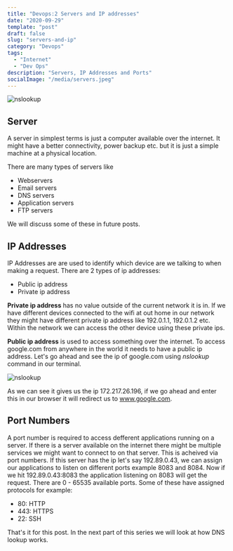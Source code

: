 ```yaml
---
title: "Devops:2 Servers and IP addresses"
date: "2020-09-29"
template: "post"
draft: false
slug: "servers-and-ip"
category: "Devops"
tags:
  - "Internet"
  - "Dev Ops"
description: "Servers, IP Addresses and Ports"
socialImage: "/media/servers.jpeg"
---
```


![nslookup](/media/servers.jpeg)

## Server

A server in simplest terms is just a computer available over the internet. It might have a better connectivity, power backup etc. but it is just a simple machine at a physical location.

There are many types of servers like

- Webservers
- Email servers
- DNS servers
- Application servers
- FTP servers

We will discuss some of these in future posts.

## IP Addresses

IP Addresses are are used to identify which device are we talking to when making a request. There are 2 types of ip addresses:

- Public ip address
- Private ip address

**Private ip address** has no value outside of the current network it is in. If we have different devices connected to the wifi at out home in our network they might have different private ip address like 192.0.1.1, 192.0.1.2 etc. Within the network we can access the other device using these private ips.

**Public ip address** is used to access something over the internet. To access google.com from anywhere in the world it needs to have a public ip address. Let's go ahead and see the ip of google.com using _nslookup_ command in our terminal.

![nslookup](/media/nslookup.png)

As we can see it gives us the ip 172.217.26.196, if we go ahead and enter this in our browser it will redirect us to www.google.com.

## Port Numbers

A port number is required to access defferent applications running on a server. If there is a server available on the internet there might be multiple services we might want to connect to on that server. This is acheived via port numbers. If this server has the ip let's say 192.89.0.43, we can assign our applications to listen on different ports example 8083 and 8084. Now if we hit 192.89.0.43:8083 the application listening on 8083 will get the request.
There are 0 - 65535 available ports. Some of these have assigned protocols for example:

- 80: HTTP
- 443: HTTPS
- 22: SSH

That's it for this post. In the next part of this series we will look at how DNS lookup works.

